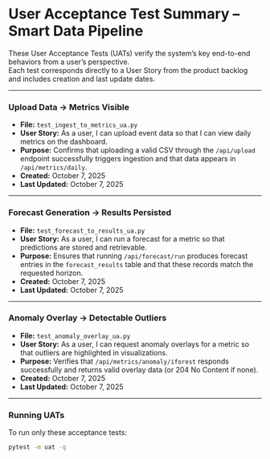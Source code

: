 # User Acceptance Test Summary – Smart Data Pipeline

These User Acceptance Tests (UATs) verify the system’s key end-to-end behaviors from a user’s perspective.  
Each test corresponds directly to a User Story from the product backlog and includes creation and last update dates.

---

### Upload Data → Metrics Visible
- **File:** `test_ingest_to_metrics_ua.py`
- **User Story:** As a user, I can upload event data so that I can view daily metrics on the dashboard.
- **Purpose:** Confirms that uploading a valid CSV through the `/api/upload` endpoint successfully triggers ingestion and that data appears in `/api/metrics/daily`.
- **Created:** October 7, 2025  
- **Last Updated:** October 7, 2025

---

### Forecast Generation → Results Persisted
- **File:** `test_forecast_to_results_ua.py`
- **User Story:** As a user, I can run a forecast for a metric so that predictions are stored and retrievable.
- **Purpose:** Ensures that running `/api/forecast/run` produces forecast entries in the `forecast_results` table and that these records match the requested horizon.
- **Created:** October 7, 2025  
- **Last Updated:** October 7, 2025

---

### Anomaly Overlay → Detectable Outliers
- **File:** `test_anomaly_overlay_ua.py`
- **User Story:** As a user, I can request anomaly overlays for a metric so that outliers are highlighted in visualizations.
- **Purpose:** Verifies that `/api/metrics/anomaly/iforest` responds successfully and returns valid overlay data (or 204 No Content if none).
- **Created:** October 7, 2025  
- **Last Updated:** October 7, 2025

---

### Running UATs
To run only these acceptance tests:
```bash
pytest -m uat -q
